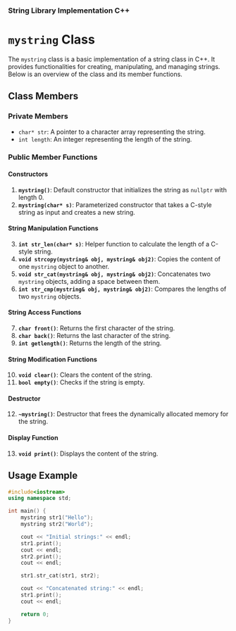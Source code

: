 ### String Library Implementation C++

# `mystring` Class

The `mystring` class is a basic implementation of a string class in C++. It provides functionalities for creating, manipulating, and managing strings. Below is an overview of the class and its member functions.

## Class Members

### Private Members
- `char* str`: A pointer to a character array representing the string.
- `int length`: An integer representing the length of the string.

### Public Member Functions

#### Constructors
1. **`mystring()`**: Default constructor that initializes the string as `nullptr` with length 0.
2. **`mystring(char* s)`**: Parameterized constructor that takes a C-style string as input and creates a new string.

#### String Manipulation Functions
3. **`int str_len(char* s)`**: Helper function to calculate the length of a C-style string.
4. **`void strcopy(mystring& obj, mystring& obj2)`**: Copies the content of one `mystring` object to another.
5. **`void str_cat(mystring& obj, mystring& obj2)`**: Concatenates two `mystring` objects, adding a space between them.
6. **`int str_cmp(mystring& obj, mystring& obj2)`**: Compares the lengths of two `mystring` objects.

#### String Access Functions
7. **`char front()`**: Returns the first character of the string.
8. **`char back()`**: Returns the last character of the string.
9. **`int getlength()`**: Returns the length of the string.

#### String Modification Functions
10. **`void clear()`**: Clears the content of the string.
11. **`bool empty()`**: Checks if the string is empty.

#### Destructor
12. **`~mystring()`**: Destructor that frees the dynamically allocated memory for the string.

#### Display Function
13. **`void print()`**: Displays the content of the string.

## Usage Example
```cpp
#include<iostream>
using namespace std;

int main() {
    mystring str1("Hello");
    mystring str2("World");

    cout << "Initial strings:" << endl;
    str1.print();
    cout << endl;
    str2.print();
    cout << endl;

    str1.str_cat(str1, str2);

    cout << "Concatenated string:" << endl;
    str1.print();
    cout << endl;

    return 0;
}

